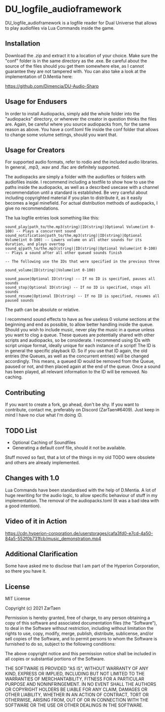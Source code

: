# DU_logfile_audioframework

DU_logfile_audioframework is a logfile reader for Dual Universe that allows to play audiofiles via Lua Commands inside the game.

## Installation
Download the .zip and extract it to a location of your choice. Make sure the "conf" folder is in the same directory as the .exe.
Be careful about the source of the files should you get them somewhere else, as I cannot guarantee they are not tampered with.
You can also take a look at the implementation of D.Mentia here:

https://github.com/Dimencia/DU-Audio-Sharp

## Usage for Endusers
In order to install Audiopacks, simply add the whole folder into the "audiopacks" directory, or wherever the creator in question thinks the files are. Again, be careful where you source audiopacks from, for the same reason as above.
You have a conf.toml file inside the conf folder that allows to change some volume settings, should you want that.

## Usage for Creators
For supported audio formats, refer to rodio and the included audio libraries.
In general, .mp3, .wav and .flac are definitely supported.

The audiopacks are simply a folder with the audiofiles or folders with audiofiles inside. I recommend including a textfile to show how to use the paths inside the audiopacks, as well as a described usecase with a channel recommendation until a standard is established. Be very careful about including copyrighted material if you plan to distribute it, as it easily becomes a legal minefield. For actual distribution methods of audiopacks, I give no recommendations.

The lua logfile entries look something like this:
```
sound_play|path_to/the.mp3(string)|ID(string)|Optional Volume(int 0-100) -- Plays a concurrent sound
sound_notification|path_to/the.mp3(string)|ID(string)|Optional Volume(int 0-100) -- Lowers volume on all other sounds for its duration, and plays overtop
sound_q|path_to/the.mp3(string)|ID(string)|Optional Volume(int 0-100) -- Plays a sound after all other queued sounds finish

-- The following use the IDs that were specified in the previous three

sound_volume|ID(string)|Volume(int 0-100)

sound_pause|Optional ID(string) -- If no ID is specified, pauses all sounds
sound_stop|Optional ID(string) -- If no ID is specified, stops all sounds
sound_resume|Optional ID(string) -- If no ID is specified, resumes all paused sounds
```

The path can be absolute or relative.

I recommend sound effects to have as few useless 0 volume sections at the beginning and end as possible, to allow better handling inside the queue.
Should you wish to include music, never play the music in a queue unless you want to clog a queue.
These queues are potentially shared with other scripts and audiopacks, so be considerate. I recommend using IDs with script unique format, ideally unique for each instance of a script!
The ID is in general the specific playback ID. So if you use that ID again, the old entries (the Queues, as well as the concurrent entries) will be changed accordingly.
This means, a queued ID would be removed from the Queue, paused or not, and then placed again at the end of the queue.
Once a sound has been played, all relevant information to the ID will be removed. No caching.

## Contributing
If you want to create a fork, go ahead, don't be shy. If you want to contribute, contact me, preferably on Discord (ZarTaen#6409). Just keep in mind I have no clue what I'm doing :D.

## TODO List
- Optional Caching of Soundfiles
- Generating a default conf file, should it not be available.

Stuff moved so fast, that a lot of the things in my old TODO were obsolete and others are already implemented.

## Changes with 1.0
Lua Commands have been standardised with the help of D.Mentia.
A lot of huge rewriting for the audio logic, to allow specific behaviour of stuff in my implementation.
The removal of the audiopacks.toml (It was a bad idea with a good intention).

## Video of it in Action
https://cdn.hyperion-corporation.de/userstorages/cafa3fd0-e7cd-4a50-84a5-552f0b731fcb/music_demonstration.mp4

## Additional Clarification
Some have asked me to disclose that I am part of the Hyperion Corporation, so there you have it.

## License
MIT License

Copyright (c) 2021 ZarTaen

Permission is hereby granted, free of charge, to any person obtaining a copy
of this software and associated documentation files (the "Software"), to deal
in the Software without restriction, including without limitation the rights
to use, copy, modify, merge, publish, distribute, sublicense, and/or sell
copies of the Software, and to permit persons to whom the Software is
furnished to do so, subject to the following conditions:

The above copyright notice and this permission notice shall be included in all
copies or substantial portions of the Software.

THE SOFTWARE IS PROVIDED "AS IS", WITHOUT WARRANTY OF ANY KIND, EXPRESS OR
IMPLIED, INCLUDING BUT NOT LIMITED TO THE WARRANTIES OF MERCHANTABILITY,
FITNESS FOR A PARTICULAR PURPOSE AND NONINFRINGEMENT. IN NO EVENT SHALL THE
AUTHORS OR COPYRIGHT HOLDERS BE LIABLE FOR ANY CLAIM, DAMAGES OR OTHER
LIABILITY, WHETHER IN AN ACTION OF CONTRACT, TORT OR OTHERWISE, ARISING FROM,
OUT OF OR IN CONNECTION WITH THE SOFTWARE OR THE USE OR OTHER DEALINGS IN THE
SOFTWARE.
